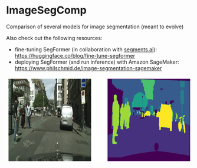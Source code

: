 # ImageSegComp
Comparison of several models for image segmentation (meant to evolve)

Also check out the following resources:
* fine-tuning SegFormer (in collaboration with [segments.ai](https://segments.ai/)): https://huggingface.co/blog/fine-tune-segformer
* deploying SegFormer (and run inference) with Amazon SageMaker: https://www.philschmid.de/image-segmentation-sagemaker

![plot](./Images/cityscapes_exemple_01.png)